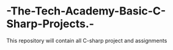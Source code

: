 # -The-Tech-Academy-Basic-C-Sharp-Projects.-
This repository will contain all C-sharp project and assignments
